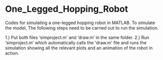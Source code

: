 # One_Legged_Hopping_Robot
Codes for simulating a one-legged hopping robot in MATLAB. To simulate the model, The following steps need to be carried out to run the simulation.

1.) Put both files ‘simproject.m’ and ‘draw.m’ in the same folder. 
2.) Run ‘simproject.m’ which automatically calls the 'draw.m' file and runs the simulation showing all 
the relevant plots and an animation of the robot in action.
